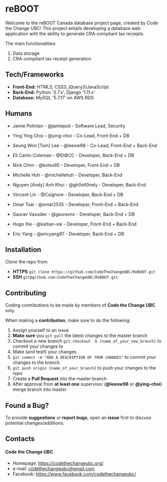# reBOOT
Welcome to the reBOOT Canada database project page, created by Code the Change UBC! This project entails developing a database web application with the ability to generate CRA-compliant tax receipts.

The main functionalities:
1. Data storage
2. CRA-compliant tax receipt generation

## Tech/Frameworks
- **Front-End:** HTML5, CSS3, jQuery3/JavaScript
- **Back-End:** Python '2.7.x', Django '1.11.x'
- **Database:** MySQL '5.7.17' on AWS RDS

## Humans
- Jamie Polintan - @jamiepoli - Software Lead, Security
- Ying Ying Choi - @ying-choi - Co-Lead, Front-End + DB
- Seung Won [Tom] Lee - @leesw98 - Co-Lead, Front-End + Back-End


- Eli Carlin-Coleman - @EliBCC - Developer, Back-End + DB
- Nick Chim - @kotes95 - Developer, Front-End + DB
- Michelle Huh - @michellehuh - Developer, Back-End
- Nguyen [Andy] Anh Khoi - @gh0stl0nely - Developer, Back-End
- Vincent Lin - @Csignore - Developer, Back-End + DB
- Omar Tsai - @omar2535 - Developer, Front-End + Back-End
- Gaurav Vasudev - @gauravnv - Developer, Back-End + DB
- Hugo Xie - @kaitian-xie - Developer, Front-End + Back-End
- Eric Yang - @ericyang97 - Developer, Back-End + DB


## Installation
Clone the repo from:
- **HTTPS** `git clone https://github.com/CodeTheChangeUBC/ReBOOT.git`
- **SSH** `git@github.com:CodeTheChangeUBC/ReBOOT.git`

## Contributing
Coding contributions to be made by members of **Code the Change UBC** only.


When making a **contribution**, make sure to do the following:

1. Assign yourself to an issue
2. **Make sure** you `git pull` the latest changes to the master branch
3. Checkout a new branch `git checkout -b [name_of_your_new_branch]` to commit your changes to
4. Make (and test!) your changes.
5. `git commit -m "ADD A DESCRIPTION OF YOUR CHANGES"` to commit your changes to the branch
6. `git push origin [name_of_your_branch]` to push your changes to the repo
7. Create a **Pull Request** into the master branch
8. After approval from **at least one** supervisor (**@leesw98** or **@ying-choi**) merge branch into master.

## Found a Bug?
To provide **suggestions** or **report bugs**, open an **issue** first to discuss potential changes/additions.


## Contacts
#### Code the Change UBC
* Homepage: https://codethechangeubc.org/
* e-mail: codethechangeubc@gmail.com
* Facebook: https://www.facebook.com/codethechangeubc/
